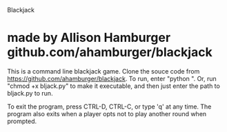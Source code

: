 Blackjack

made by Allison Hamburger
github.com/ahamburger/blackjack
=========

This is a command line blackjack game. Clone the souce code from https://github.com/ahamburger/blackjack. To run, enter "python <path to bljack.py>". Or, run "chmod +x bljack.py" to make it executable, and then just enter the path to bljack.py to run.

To exit the program, press CTRL-D, CTRL-C, or type 'q' at any time. The program also exits when a player opts not to play another round when prompted.